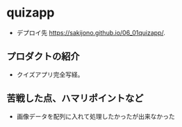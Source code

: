 # quizapp

- デプロイ先 https://sakijono.github.io/06_01quizapp/.

## プロダクトの紹介

- クイズアプリ完全写経。


## 苦戦した点、ハマリポイントなど

- 画像データを配列に入れて処理したかったが出来なかった